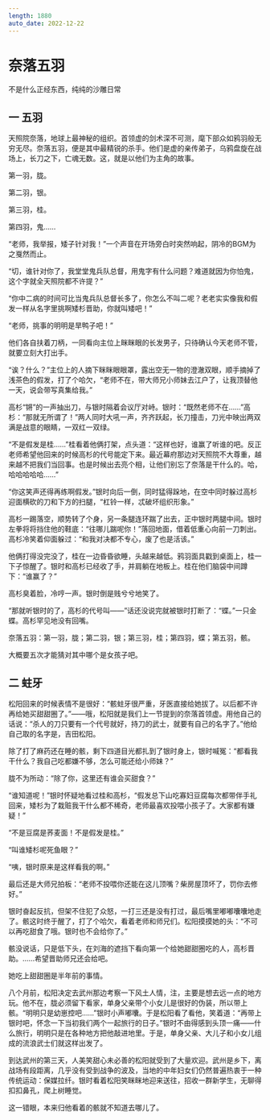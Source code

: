 ```yaml
---
length: 1880
auto_date: 2022-12-22
---
```


# 奈落五羽

不是什么正经东西，纯纯的沙雕日常

## 一 五羽

天照院奈落，地球上最神秘的组织。首领虚的剑术深不可测，麾下部众如鸦羽般无穷无尽。奈落五羽，便是其中最精锐的杀手。他们是虚的亲传弟子，乌鸦盘旋在战场上，长刀之下，亡魂无数。这，就是以他们为主角的故事。

第一羽，胧。

第二羽，银。

第三羽，桂。

第四羽，鬼……

“老师，我举报，矮子针对我！”一个声音在开场旁白时突然响起，阴冷的BGM为之戛然而止。

“切，谁针对你了，我堂堂鬼兵队总督，用鬼字有什么问题？难道就因为你怕鬼，这个字就全天照院都不许提？”

“你中二病的时间可比当鬼兵队总督长多了，你怎么不叫二呢？老老实实像我和假发一样从名字里挑啊矮杉晋助，你就叫矮吧！”

“老师，挑事的明明是旱鸭子吧！”

他们各自扶着刀柄，一同看向主位上眯眯眼的长发男子，只待确认今天老师不管，就要立刻大打出手。

“诶？什么？”主位上的人摘下眯眯眼眼罩，露出空无一物的澄澈双眼，顺手摘掉了浅茶色的假发，打了个哈欠，“老师不在，带大师兄小师妹去江户了，让我顶替他一天，说会带写真集给我。”

高杉“锵”的一声抽出刀，与银时隔着会议厅对峙。银时：“既然老师不在……”高杉：“那就无所谓了！”两人同时大吼一声，齐齐跃起，长刀撞击，刀光中映出两双满是战意的眼睛，一双红一双绿。

“不是假发是桂……”桂看着他俩打架，点头道：“这样也好，谁赢了听谁的吧。反正老师希望他回来的时候高杉的代号能定下来。最近幕府那边对天照院不大尊重，越来越不把我们当回事。也是时候出去亮个相，让他们别忘了奈落是干什么的。哈，哈哈哈哈哈……”

“你这笑声还得再练啊假发。”银时向后一倒，同时猛得跺地，在空中同时躲过高杉迎面横砍的刀和下方的扫腿，“杠铃一样，忒破坏组织形象。”

高杉一踢落空，顺势转了个身，另一条腿连环踹了出去，正中银时两腿中间。银时左拳将将挡住他的鞋底：“往哪儿踹呢你！”落回地面，借着低重心向前一刀刺出。高杉冷笑着仰面躲过：“和我对决都不专心，废了也是活该。”

他俩打得没完没了，桂在一边昏昏欲睡，头越来越低。鸦羽面具戳到桌面上，桂一下子惊醒了。银时和高杉已经收了手，并肩躺在地板上。桂在他们脑袋中间蹲下：“谁赢了？”

高杉臭着脸，冷哼一声。银时倒是贱兮兮地笑了。

“那就听银时的了，高杉的代号叫——”话还没说完就被银时打断了：“蝶。”一只金蝶。高杉罕见地没有回嘴。

奈落五羽：第一羽，胧；第二羽，银；第三羽，桂；第四羽，蝶；第五羽，骸。

大概要五次才能猜对其中哪个是女孩子吧。

## 二 蛀牙

松阳回来的时候表情不是很好：“骸蛀牙很严重，牙医直接给她拔了。以后都不许再给她买甜甜圈了。”——哦，松阳就是我们上一节提到的奈落首领虚。用他自己的话说：“杀人的刀只要有一个代号就好，持刀的武士，就要有自己的名字了。”他给自己取的名字是，吉田松阳。

除了打了麻药还在睡的骸，剩下四道目光都扎到了银时身上，银时喊冤：“都看我干什么？我自己吃都嫌不够，怎么可能还给小师妹？”

胧不为所动：“除了你，这里还有谁会买甜食？”

“谁知道呢！”银时怀疑地看过桂和高杉，“假发总下山吃寡妇豆腐每次都带伴手礼回来，矮杉为了栽赃我干什么都不稀奇，老师最喜欢投喂小孩子了。大家都有嫌疑！”

“不是豆腐是荞麦面！不是假发是桂。”

“叫谁矮杉呢死鱼眼？”

“咦，银时原来是这样看我的啊。”

最后还是大师兄拍板：“老师不投喂你还能在这儿顶嘴？柴房屋顶坏了，罚你去修好。”

银时奋起反抗，但架不住犯了众怒，一打三还是没有打过，最后嘴里嘟嘟囔囔地走了。骸这时终于醒了，打了个哈欠，看着老师和师兄们。松阳摸摸她的头：“不可以再吃甜食了哦。银时也不会给你了。”

骸没说话，只是低下头，在刘海的遮挡下看向第一个给她甜甜圈吃的人，高杉晋助。……希望晋助师兄还会给吧。

她吃上甜甜圈是半年前的事情。

八个月前，松阳决定去武州那边考察一下风土人情，注，主要是想去远一点的地方玩。他不在，胧必须留下看家，单身父亲带个小女儿是很好的伪装，所以带上骸。“明明只是幼崽控吧……”银时小声嘟囔。于是松阳看了看他，笑着道：“再带上银时吧，怀念一下当初我们两个一起旅行的日子。”银时不由得感到头顶一痛——什么旅行，明明只是在各种地方把他敲进地里。于是，单身父亲、大儿子和小女儿组成的流浪武士们就这样出发了。

到达武州的第三天，人美笑甜心未必善的松阳就受到了大量欢迎。武州是乡下，离战场有段距离，几乎没有受到战争的波及，当地的中年妇女们仍然普遍热衷于一种传统运动：保媒拉纤。银时看着松阳笑眯眯地迎来送往，招收一群新学生，无聊得扣扣鼻孔，爬上树睡觉。

这一错眼，本来归他看着的骸就不知道去哪儿了。
